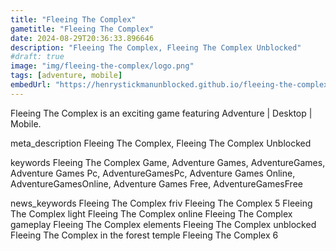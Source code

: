```yaml
---
title: "Fleeing The Complex"
gametitle: "Fleeing The Complex"
date: 2024-08-29T20:36:33.896646
description: "Fleeing The Complex, Fleeing The Complex Unblocked"
#draft: true
image: "img/fleeing-the-complex/logo.png"
tags: [adventure, mobile]
embedUrl: "https://henrystickmanunblocked.github.io/fleeing-the-complex/"
---
```


Fleeing The Complex is an exciting game featuring Adventure | Desktop | Mobile.

meta_description
Fleeing The Complex, Fleeing The Complex Unblocked


keywords
Fleeing The Complex Game, Adventure Games, AdventureGames, Adventure Games Pc, AdventureGamesPc, Adventure Games Online, AdventureGamesOnline, Adventure Games Free, AdventureGamesFree


news_keywords
Fleeing The Complex friv Fleeing The Complex 5 Fleeing The Complex light Fleeing The Complex online Fleeing The Complex gameplay Fleeing The Complex elements Fleeing The Complex unblocked Fleeing The Complex in the forest temple Fleeing The Complex 6

